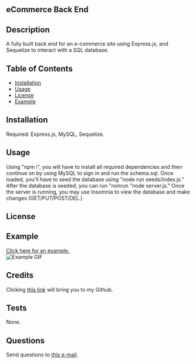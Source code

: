 ## eCommerce Back End 
## Description

A fully built back end for an e-commerce site using Express.js, and Sequelize to interact with a SQL database. 

## Table of Contents
 

- [Installation](#installation)
- [Usage](#usage)
- [License](#license)
- [Example](#example)


## Installation

Required: Express.js, MySQL, Sequelize. 

## Usage

Using "npm i", you will have to install all required dependencies and then continue on by using MySQL to sign in and run the schema.sql. Once loaded, you'll have to seed the database using "node run seeds/index.js." After the database is seeded, you can run "nonrun "node server.js." Once the server is running, you may use Insomnia to view the database and make changes (GET/PUT/POST/DEL.)

## License



## Example

[Click here for an example.](https://drive.google.com/file/d/1HIHeAd27OqKLKxa-d_lFyPyuGhavwk5p/view?usp=share_link)<br>
![Example GIF](Example.gif)

## Credits

Clicking [this link](https://github.com/zeebigbadkitty/eCommerce-Backend) will bring you to my Github.

## Tests

None.
 
## Questions

Send questions to [this e-mail](candice.radam@gmail.com).
